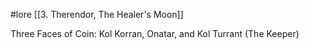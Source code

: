 #lore [[3. Therendor, The Healer's Moon]]

Three Faces of Coin: Kol Korran, Onatar, and Kol Turrant (The Keeper)